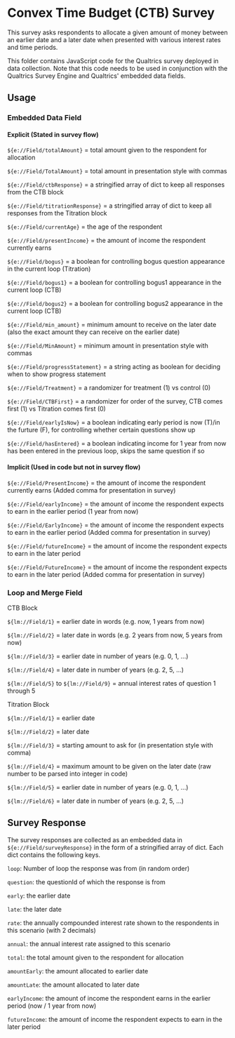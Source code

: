 # Convex Time Budget (CTB) Survey

This survey asks respondents to allocate a given amount of money between an earlier date and a later date when presented with various interest rates and time periods.

This folder contains JavaScript code for the Qualtrics survey deployed in data collection. 
Note that this code needs to be used in conjunction with the Qualtrics Survey Engine and Qualtrics' embedded data fields.

## Usage

### Embedded Data Field

#### Explicit (Stated in survey flow)

`${e://Field/totalAmount}` = total amount given to the respondent for allocation

`${e://Field/TotalAmount}` = total amount in presentation style with commas

`${e://Field/ctbResponse}` = a stringified array of dict to keep all responses from the CTB block

`${e://Field/titrationResponse}` = a stringified array of dict to keep all responses from the Titration block

`${e://Field/currentAge}` = the age of the respondent

`${e://Field/presentIncome}` = the amount of income the respondent currently earns

`${e://Field/bogus}` = a boolean for controlling bogus question appearance in the current loop (Titration)

`${e://Field/bogus1}` = a boolean for controlling bogus1 appearance in the current loop (CTB)

`${e://Field/bogus2}` = a boolean for controlling bogus2 appearance in the current loop (CTB)

`${e://Field/min_amount}` = minimum amount to receive on the later date (also the exact amount they can receive on the earlier date)

`${e://Field/MinAmount}` = minimum amount in presentation style with commas

`${e://Field/progressStatement}` = a string acting as boolean for deciding when to show progress statement

`${e://Field/Treatment}` = a randomizer for treatment (1) vs control (0)

`${e://Field/CTBFirst}` = a randomizer for order of the survey, CTB comes first (1) vs Titration comes first (0)

`${e://Field/earlyIsNow}` = a boolean indicating early period is now (T)/in the furture (F), for controlling whether certain questions show up

`${e://Field/hasEntered}` = a boolean indicating income for 1 year from now has been entered in the previous loop, skips the same question if so

#### Implicit (Used in code but not in survey flow)

`${e://Field/PresentIncome}` = the amount of income the respondent currently earns (Added comma for presentation in survey)

`${e://Field/earlyIncome}` = the amount of income the respondent expects to earn in the earlier period (1 year from now)

`${e://Field/EarlyIncome}` = the amount of income the respondent expects to earn in the earlier period (Added comma for presentation in survey)

`${e://Field/futureIncome}` = the amount of income the respondent expects to earn in the later period

`${e://Field/FutureIncome}` = the amount of income the respondent expects to earn in the later period (Added comma for presentation in survey)

### Loop and Merge Field

CTB Block

`${lm://Field/1}` = earlier date in words (e.g. now, 1 years from now)

`${lm://Field/2}` = later date in words (e.g. 2 years from now, 5 years from now)

`${lm://Field/3}` = earlier date in number of years (e.g. 0, 1, ...)

`${lm://Field/4}` = later date in number of years (e.g. 2, 5, ...)

`${lm://Field/5}` to `${lm://Field/9}` = annual interest rates of question 1 through 5

Titration Block

`${lm://Field/1}` = earlier date

`${lm://Field/2}` = later date

`${lm://Field/3}` = starting amount to ask for (in presentation style with comma)

`${lm://Field/4}` = maximum amount to be given on the later date (raw number to be parsed into integer in code)

`${lm://Field/5}` = earlier date in number of years (e.g. 0, 1, ...)

`${lm://Field/6}` = later date in number of years (e.g. 2, 5, ...)

## Survey Response

The survey responses are collected as an embedded data in `${e://Field/surveyResponse}` in the form of a stringified array of dict. Each dict contains the following keys.

`loop`: Number of loop the response was from (in random order)

`question`: the questionId of which the response is from

`early`: the earlier date 

`late`: the later date

`rate`: the annually compounded interest rate shown to the respondents in this scenario (with 2 decimals)

`annual`: the annual interest rate assigned to this scenario 

`total`: the total amount given to the respondent for allocation

`amountEarly`: the amount allocated to earlier date

`amountLate`: the amount allocated to later date

`earlyIncome`: the amount of income the respondent earns in the earlier period (now / 1 year from now)

`futureIncome`: the amount of income the respondent expects to earn in the later period
